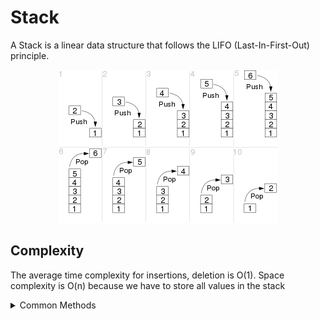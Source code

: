 # Stack

A Stack is a linear data structure that follows the LIFO (Last-In-First-Out) principle. 


<p align="center">
  <img src="./stack.png" width="350" title="Stack">
</p>


## Complexity

The average time complexity for insertions, deletion is O(1).
Space complexity is O(n) because we have to store all values in the stack



<details>

<summary>Common Methods</summary>

```
push(value) -> Add value to the stack

pop -> Return last added value of the stack
```

</details>